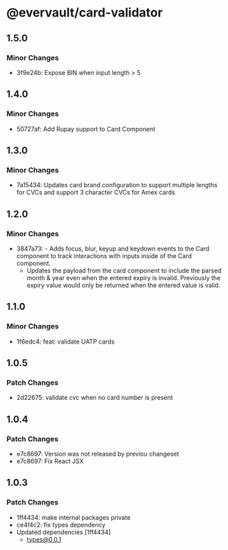 # @evervault/card-validator

## 1.5.0

### Minor Changes

- 3f9e24b: Expose BIN when input length > 5

## 1.4.0

### Minor Changes

- 50727af: Add Rupay support to Card Component

## 1.3.0

### Minor Changes

- 7a15434: Updates card brand configuration to support multiple lengths for CVCs and support 3 character CVCs for Amex cards

## 1.2.0

### Minor Changes

- 3847a73: - Adds focus, blur, keyup and keydown events to the Card component to track interactions with inputs inside of the Card component.
  - Updates the payload from the card component to include the parsed month & year even when the entered expiry is invalid. Previously the expiry value would only be returned when the entered value is valid.

## 1.1.0

### Minor Changes

- 1f6edc4: feat: validate UATP cards

## 1.0.5

### Patch Changes

- 2d22675: validate cvc when no card number is present

## 1.0.4

### Patch Changes

- e7c8697: Version was not released by previou changeset
- e7c8697: Fix React JSX

## 1.0.3

### Patch Changes

- 1ff4434: make internal packages private
- ce4f4c2: fix types dependency
- Updated dependencies [1ff4434]
  - types@0.0.1
